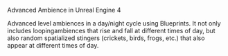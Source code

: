 Advanced Ambience in Unreal Engine 4

Advanced level ambiences in a day/night cycle using Blueprints. It not only includes loopingambiences that rise and fall at different times of day,
but also random spatialized stingers (crickets, birds, frogs, etc.) that also appear at different times of day.

